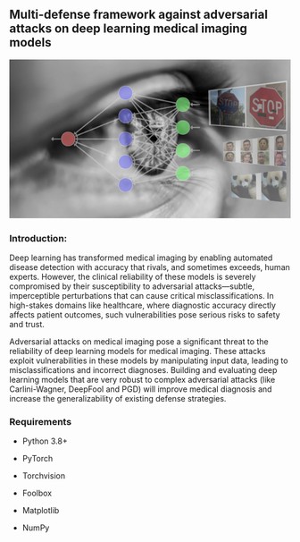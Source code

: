 ## Multi-defense framework against adversarial attacks on deep learning medical imaging models

![Adversarial Attack](Picture1-DL-1.png)

### Introduction:
Deep learning has transformed medical imaging by enabling automated disease detection with accuracy that rivals, and sometimes exceeds, human experts. However, the clinical reliability of these models is severely compromised by their susceptibility to adversarial attacks—subtle, imperceptible perturbations that can cause critical misclassifications. In high-stakes domains like healthcare, where diagnostic accuracy directly affects patient outcomes, such vulnerabilities pose serious risks to safety and trust.

Adversarial attacks on medical imaging pose a significant threat to the reliability of deep learning models for medical imaging. These attacks exploit vulnerabilities in these models by manipulating input data, leading to misclassifications and incorrect diagnoses. Building and evaluating deep learning models that are very robust to complex adversarial attacks (like Carlini-Wagner, DeepFool and PGD) will improve medical diagnosis and increase the generalizability of existing defense strategies.

### Requirements
- Python 3.8+

- PyTorch

- Torchvision

- Foolbox

- Matplotlib

- NumPy